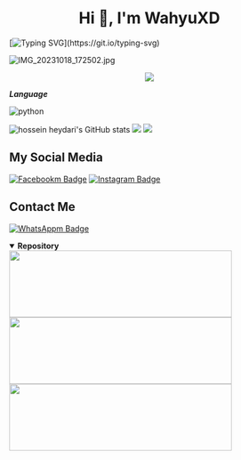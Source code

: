 <h1 align="center">Hi 👋, I'm WahyuXD</h1>
<!--
```python
def typing(s):
   for c in s + '\n':
        sys.stdout.write(c)
        sys.stdout.flush()
        time.sleep(0.1)
typing("Hello World!")
```-->

[![Typing SVG](https://readme-typing-svg.herokuapp.com?font=Koulen&size=25&duration=8000&color=light&center=true&vCenter=true&multiline=true&width=600&lines=Hello+World!)](https://git.io/typing-svg)

![IMG_20231018_172502.jpg](https://github.com/WahyuuXD/unliShare/assets/131398263/96350797-f659-4789-a7d0-e85ad6f71e84)


<p align="center">
  <img src="https://komarev.com/ghpvc/?username=WahyuuXD&label=Profile+Views&style=flat-square&color=ff0000"/>
</p>

***Language***

![python](https://img.shields.io/badge/-python-black?style=for-the-badge&logo=python&logoColor=yellow&labelColor=white)

  <img src="https://github-readme-stats.vercel.app/api?username=WahyuuXD&show_icons=true&include_all_commits=true&theme=dracula" alt="hossein heydari's GitHub stats"/>
  <img src="https://github-readme-streak-stats.herokuapp.com/?user=WahyuuXD&theme=monokai"/>
  <img src="https://github-readme-stats.vercel.app/api/top-langs/?username=WahyuuXD&layout=compact&theme=dracula&langs_count=12"/><br />
  
## My Social Media
[![Facebookm Badge](https://img.shields.io/badge/-Wahyuu-blue?style=flat&logo=Facebook&logoColor=white&link=https://www.facebook.com/whyu.404/)](https://www.facebook.com/whyu.404)
[![Instagram Badge](https://img.shields.io/badge/-why.404__-f01397?style=flat&logo=Instagram&logoColor=white&link=https://www.instagram.com/why.404__/)](https://www.instagram.com/why.404_)   
## Contact Me  
[![WhatsAppm Badge](https://img.shields.io/badge/-GetInTouch_-ff?style=flat&logo=WhatsApp&logoColor=white&link=https://api.whatsapp.com/send/?phone=233506380966&text=Hallo+Bang!/)](https://api.whatsapp.com/send/?phone=233506380966&text=Hallo+Bang!)
<details open>
   <summary><strong>Repository</strong></summary>
   <a href="https://github.com/WahyuuXD/FaceBF"><img width="400" height="120" src="https://github-readme-stats.vercel.app/api/pin/?username=WahyuuXD&repo=FaceBF&theme=dracula"></a>
   <a href="https://github.com/WahyuuXD/unliShare"><img width="400" height="120" src="https://github-readme-stats.vercel.app/api/pin/?username=WahyuuXD&repo=unliShare&theme=dracula"></a>
   <a href="https://github.com/WahyuuXD/Commenter"><img width="400" height="120" src="https://github-readme-stats.vercel.app/api/pin/?username=WahyuuXD&repo=Commenter&theme=dracula"></a>
</details>
<!--
**WahyuuXD/WahyuuXD** is a ✨ _special_ ✨ repository because its `README.md` (this file) appears on your GitHub profile.

Here are some ideas to get you started:

- 🔭 I’m currently working on ...
- 🌱 I’m currently learning ...
- 👯 I’m looking to collaborate on ...
- 🤔 I’m looking for help with ...
- 💬 Ask me about ...
- 📫 How to reach me: ...
- 😄 Pronouns: ...
- ⚡ Fun fact: ...
-->





